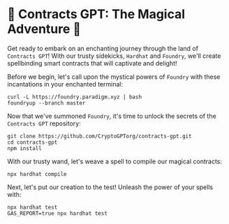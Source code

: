 # 🎩 Contracts GPT: The Magical Adventure 🎩
Get ready to embark on an enchanting journey through the land of `Contracts GPT`! With our trusty sidekicks, `Hardhat` and `Foundry`, we'll create spellbinding smart contracts that will captivate and delight!

Before we begin, let's call upon the mystical powers of `Foundry` with these incantations in your enchanted terminal:
```shell 
curl -L https://foundry.paradigm.xyz | bash
foundryup --branch master
```

Now that we've summoned `Foundry`, it's time to unlock the secrets of the `Contracts GPT` repository:

```shell
git clone https://github.com/CryptoGPTorg/contracts-gpt.git
cd contracts-gpt
npm install
```

With our trusty wand, let's weave a spell to compile our magical contracts:
```shell
npx hardhat compile
```

Next, let's put our creation to the test! Unleash the power of your spells with:
```shell
npx hardhat test
GAS_REPORT=true npx hardhat test
```